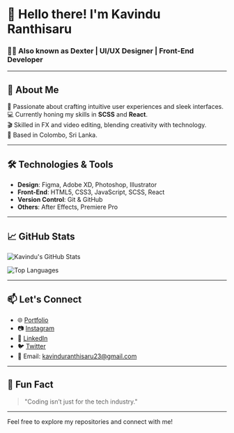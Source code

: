 # 👋 Hello there! I'm Kavindu Ranthisaru

### 🧑‍💻 Also known as Dexter | UI/UX Designer | Front-End Developer

---

## 🚀 About Me

🎨 Passionate about crafting intuitive user experiences and sleek interfaces.  
💻 Currently honing my skills in **SCSS** and **React**.  
🎬 Skilled in FX and video editing, blending creativity with technology.  
📍 Based in Colombo, Sri Lanka.

---

## 🛠️ Technologies & Tools

- **Design**: Figma, Adobe XD, Photoshop, Illustrator  
- **Front-End**: HTML5, CSS3, JavaScript, SCSS, React  
- **Version Control**: Git & GitHub  
- **Others**: After Effects, Premiere Pro

---

## 📈 GitHub Stats

![Kavindu's GitHub Stats](https://github-readme-stats.vercel.app/api?username=kavinduranthisaru&show_icons=true&theme=radical)

![Top Languages](https://github-readme-stats.vercel.app/api/top-langs/?username=kavinduranthisaru&layout=compact&theme=radical)

---

## 📫 Let's Connect

- 🌐 [Portfolio](https://dribbble.com/Dexter_kr)
- 📷 [Instagram](https://www.instagram.com/dexter_.kr)
- 💼 [LinkedIn](https://www.linkedin.com/in/kavinduranthisaru)
- 🐦 [Twitter](https://twitter.com/KRanthisaru)
- 📧 Email: kavinduranthisaru23@gmail.com

---

## 🧠 Fun Fact

> "Coding isn’t just for the tech industry."

---

Feel free to explore my repositories and connect with me!
